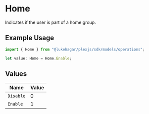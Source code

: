 # Home

Indicates if the user is part of a home group.

## Example Usage

```typescript
import { Home } from "@lukehagar/plexjs/sdk/models/operations";

let value: Home = Home.Enable;
```

## Values

| Name      | Value     |
| --------- | --------- |
| `Disable` | 0         |
| `Enable`  | 1         |
